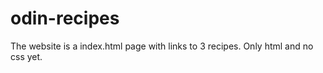 # odin-recipes

The website is a index.html page with links to 3 recipes.
Only html and no css yet.
